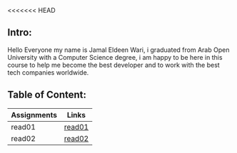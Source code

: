 <<<<<<< HEAD
## Intro:
Hello Everyone my name is Jamal Eldeen Wari, i graduated from Arab Open University with a Computer Science degree, i am happy to be here in this course to help me become the best developer and to work with the best tech companies worldwide.

## Table of Content:
| Assignments| Links             |
|-------------|------------------|
|read01       |[read01](read01.md)|
|read02       |[read02](read02.md)|

